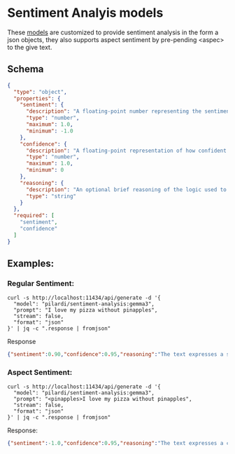 # Sentiment Analyis models

These [models](https://ollama.com/pilardi/sentiment-analysis) are customized to provide sentiment analysis in the form a json objects, they also supports aspect sentiment by pre-pending \<aspec\> to the give text.

## Schema
```json
{
  "type": "object",
  "properties": {
    "sentiment": {
      "description": "A floating-point number representing the sentiment of the text, ranging from -1.0 (negative) to 1.0 positive and 0.0 being neutral",
      "type": "number",
      "maximum": 1.0,
      "minimum": -1.0
    },
    "confidence": {
      "description": "A floating-point representation of how confident you are about this sentiment, ranging from 0.0 (not confident) to 1.0 (certain)",
      "type": "number",
      "maximum": 1.0,
      "minimum": 0
    },
    "reasoning": {
      "description": "An optional brief reasoning of the logic used to determine the numeric sentiment value",
      "type": "string"
    }
  },
  "required": [
    "sentiment",
    "confidence"
  ]
}
```
## Examples:

### Regular Sentiment:
```
curl -s http://localhost:11434/api/generate -d '{
  "model": "pilardi/sentiment-analysis:gemma3",
  "prompt": "I love my pizza without pinapples",
  "stream": false,
  "format": "json"
}' | jq -c ".response | fromjson"
```
Response
```json
{"sentiment":0.90,"confidence":0.95,"reasoning":"The text expresses a strong positive sentiment towards pizza, explicitly stating a preference against pineapple."}
```

### Aspect Sentiment:
```
curl -s http://localhost:11434/api/generate -d '{
  "model": "pilardi/sentiment-analysis:gemma3",
  "prompt": "<pinapples>I love my pizza without pinapples",
  "stream": false,
  "format": "json"
}' | jq -c ".response | fromjson"
```
Response:
```json
{"sentiment":-1.0,"confidence":0.95,"reasoning":"The text expresses a clear dislike for pineapple on pizza."}
```